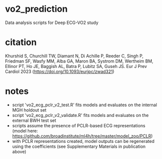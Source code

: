# vo2_prediction
Data analysis scripts for Deep ECG-VO2 study

# citation
Khurshid S, Churchill TW, Diamant N, Di Achille P, Reeder C, Singh P, Friedman SF, Wasfy MM, Alba GA, Maron BA, Systrom DM, Wertheim BM, Ellinor PT, Ho JE, Baggish AL, Batra P, Lubitz SA, Guseh JS. Eur J Prev Cardiol 2023 (https://doi.org/10.1093/eurjpc/zwad321)

# notes
- script 'vo2_ecg_pclr_v2_test.R' fits models and evaluates on the internal MGH holdout set
- script 'vo2_ecg_pclr_v2_validate.R' fits models and evaluates on the external BWH test set
- scripts assume the presence of PCLR-based ECG representations (model here: https://github.com/broadinstitute/ml4h/tree/master/model_zoo/PCLR)
- with PCLR representations created, model outputs can be regenerated using the coefficients (see Supplementary Materials in publication above)
